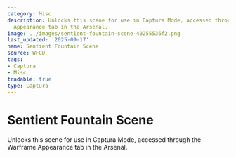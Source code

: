 ```yaml
---
category: Misc
description: Unlocks this scene for use in Captura Mode, accessed through the Warframe
  Appearance tab in the Arsenal.
image: ../images/sentient-fountain-scene-40255536f2.png
last_updated: '2025-09-17'
name: Sentient Fountain Scene
source: WFCD
tags:
- Captura
- Misc
tradable: true
type: Captura
---
```


# Sentient Fountain Scene

Unlocks this scene for use in Captura Mode, accessed through the Warframe Appearance tab in the Arsenal.

